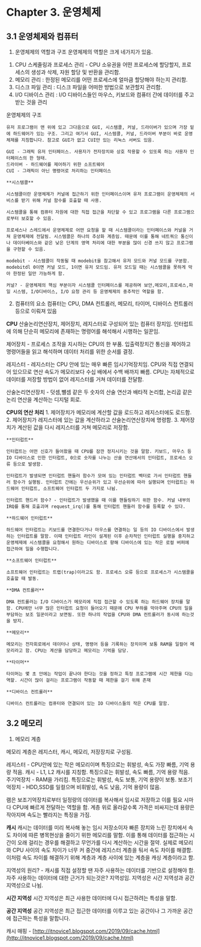 # Chapter 3. 운영체제

## 3.1 운영체제와 컴퓨터

1. 운영체제의 역할과 구조
운영체제의 역할은 크게 네가지가 있음.

1) CPU 스케줄링과 프로세스 관리 - CPU 소유권을 어떤 프로세스에 할당할지, 프로세스의 생성과 삭제, 자원 할당 및 반환을 관리함.
2) 메모리 관리 : 한정된 메모리를 어떤 프로세스에 얼마큼 할당해야 하는지 관리함.
3) 디스크 파일 관리 : 디스크 파일을 어떠한 방법으로 보관할지 관리함.
4) I/O 디바이스 관리 : I/O 디바이스들인 마우스, 키보드와 컴퓨터 간에 데이터를 주고받는 것을 관리

운영체제의 구조
    
    유저 프로그램이 맨 위에 있고 그다음으로 GUI, 시스템콜, 커널, 드라이버가 있으며 가장 밑에 하드웨어가 있는 구조. 그리고 여기서 GUI, 시스템콜, 커널, 드라이버 부분이 바로 운영체제를 지칭합니다. 참고로 GUI가 없고 CUI만 있는 리눅스 서버도 있음. 
    
    GUI - 그래픽 유저 인터페이스. 사용자가 전자장치와 상호 작용할 수 있또록 하는 사용자 인터페이스의 한 형태. 
    드라이버 - 하드웨어를 제어하기 위한 소프트웨어
    CUI - 그래픽이 아닌 명령어로 처리하는 인터페이스
    
    **시스템콜**
    
    시스템콜이란 운영체제가 커널에 접근하기 위한 인터페이스이며 유저 프로그램이 운영체제의 서비스를 받기 위해 커널 함수를 호출할 때 사용.
    
    시스템콜을 통해 컴퓨터 자원에 대한 직접 접근을 차단할 수 있고 프로그램을 다른 프로그램으로부터 보호할 수 있음.
    
    프로세스나 스레드에서 운영체제로 어떤 요청을 할 때 시스템콜이라는 인터페이스와 커널을 거쳐 운영체제에 전달됨. 시스템콜은 하나의 추상화 계층임. 때문에 이를 통해 네트쿼으 통신이나 데이터베이스와 같은 낮은 단계의 영역 처리에 대한 부분을 많이 신경 쓰지 않고 프로그램을 구현할 수 있음.
    
    modebit - 시스템콜이 작동될 때 modebit을 참고해서 유저 모드와 커널 모드를 구분함. modebitdl 0이면 커널 모드, 1이면 유저 모드임. 유저 모드일 때는 시스템콜을 못하게 막아 한정된 일만 가능하게 함.
    
    커널? - 운영체제의 핵심 부분이자 시스템콜 인터페이스를 제공하며 보안,메모리,프로세스,파일 시스템, I/O디바이스, I/O 요청 관리 등 운영체제의 중추적인 역할을 함.
    
2. 컴퓨터의 요소
컴퓨터는 CPU, DMA 컨트롤러, 메모리, 타이머, 디바이스 컨트롤러 등으로 이뤄져 있음

**CPU** 
산술논리연산장치, 제어장치, 레지스터로 구성되어 있는 컴퓨터 장치임. 인터럽트에 의해 단순히 메모리에 존재하는 명령어를 해석해서 시행하는 일꾼임.

제어장치 - 프로세스 조작을 지시하는 CPU의 한 부품. 입출력장치간 통신을 제어하고 명령어들을 읽고 해석하며 데이터 처리를 위한 순서를 결정.

레지스터 - 레지스터는 CPU 안에 있는 매우 빠른 임시기억장치임. CPU와 직접 연결되어 있으므로 연산 속도가 메모리보다 수십 배에서 수백 배까지 빠름. CPU는 자체적으로 데이터를 저장할 방법이 없어 레지스터를 거쳐 데이터를 전달함.

산술논리연산장치 - 덧셈,뺄셈 같은 두 숫자의 산술 연산과 배타적 논리합, 논리곱 같은 논리 연산을 계산하는 디지털 회로.

**CPU의 연산 처리**
    1. 제어장치가 메모리에 계산할 값을 로드하고 레지스터에도 로드함.
    2. 제어장치가 레지스터에 있는 값을 계산하라고 산술논리연산장치에 명령함.
    3. 제어장치가 계산된 값을 다시 레지스터를 거쳐 메모리로 저장함.
    
    **인터럽트**
    
    인터럽트는 어떤 신호가 들어왔을 때 CPU를 잠깐 정지시키는 것을 말함. 키보드, 마우스 등 IO 디바이스로 인한 인터럽트, 0으로 숫자를 나누는 산술 연산에서의 인터럽트, 프로세스 오류 등으로 발생함.
    
    인터럽트가 발생되면 인터럽트 핸들러 함수가 모여 있는 인터럽트 벡터로 가서 인터럽트 핸들러 함수가 실행됨. 인터럽트 간에는 우선순위가 있고 우선순위에 따라 실행되며 인터럽트는 하드웨어 인터럽트, 소프트웨어 인터럽트 두 가지로 나뉨.
    
    인터럽트 핸드러 함수? - 인터럽트가 발생했을 때 이를 핸들링하기 위한 함수. 커널 내부의 IRQ를 통해 호출괴며 request_irq()를 통해 인터럽트 핸들러 함수를 등록할 수 있다.
    
    **하드웨어 인터럽트**
    
    하드웨어 인터럽트는 키보드를 연결한다거나 마우스를 연결하는 일 등의 IO 디바이스에서 발생하는 인터럽트를 말함. 이때 인터럽트 라인이 설계된 이후 순차적인 인터럽트 실행을 중지하고 운영체제에 시스템콜을 요청해서 원하는 디바이스로 향해 디바이스에 있는 작은 로컬 버퍼에 접근하여 일을 수행합니다.
    
    **소프트웨어 인터럽트**
    
    소프트웨어 인터럽트는 트랩(trap)이라고도 함. 프로세스 오류 등으로 프로세스가 시스템콜을 호출할 때 발동.
    
    **DMA 컨트롤러**
    
    DMA 컨트롤러는 I/O 디바이스가 메모리에 직접 접근할 수 있도록 하는 하드웨어 장치를 말함. CPU에만 너무 많은 인터럽트 요청이 들어오기 때문에 CPU 부하를 막아주며 CPU의 일을 부담하는 보조 일꾼이라고 보면됨. 또한 하나의 작업을 CPU와 DMA 컨트롤러가 동시에 하는것을 방지.
    
    **메모리**
    
    메모리는 전자회로에서 데이터나 상태, 명령어 등을 기록하는 장치이며 보통 RAM을 일컬어 메모리라고 함. CPU는 계산을 담당하고 메모리는 기억을 담당.
    
    **타이머**
    
    타이머는 몇 초 안에는 작업이 끝나야 한다는 것을 정하고 특정 프로그램에 시간 제한을 다는 역할. 시간이 많이 걸리는 프로그램이 작동할 때 제한을 걸기 위해 존재
    
    **디바이스 컨트롤러**
    
    디바이스 컨트롤러는 컴퓨터와 연결되어 있는 IO 디바이스들의 작은 CPU를 말함.
    

## 3.2 메모리

1. 메모리 계층

메모리 계층은 레지스터, 캐시, 메모리, 저장장치로 구성됨.

레지스터 - CPU안에 있는 작은 메모리이며 특징으로는 휘발성, 속도 가장 빠름, 기억 용량 적음.
캐시 - L1, L2 캐시를 지칭함. 특징으로는 휘발성, 속도 빠름, 기억 용량 적음.
주기억장치 - RAM을 가리킴. 특징으로는 휘발성, 속도 보통, 기억 용량이 보통.
보조기억장치 - HDD,SSD를 일컬으며 비휘발성, 속도 낮음, 기억 용량이 많음.

램은 보조기억장치로부터 일정량의 데이터를 복사해서 임시로 저장하고 이를 필요 시마다 CPU에 빠르게 전달하는 역할을 함. 계층 위로 올라갈수록 가격은 비싸지는데 용량은 작아지며 속도는 빨라지는 특징을 가짐.

**캐시**
캐시는 데이터를 미리 복사해 놓는 임시 저장소이자 빠른 장치와 느린 장치에서 속도 차이에 따른 병목현상을 줄이기 위한 메모리를 말함. 이를 통해 데이터를 접근하는 시간이 오래 걸리는 경우를 해결하고 무언가를 다시 계산하는 시간을 절약. 실제로 메모리와 CPU 사이의 속도 차이가 너무 커 중간에 레지스터 계층을 둬서 속도 차이를 해결함. 이처럼 속도 차이를 해결하기 위해 계층과 계층 사이에 있는 계층을 캐싱 계층이라고 함.

지역성의 원리? - 캐시를 직접 설정할 땐 자주 사용하는 데이터를 기반으로 설정해야 함. 자주 사용하는 데이터에 대한 근거가 되는것은? 지역성임. 지역성은 시간 지역성과 공간 지역성으로 나뉨.

**시간 지역성**
시간 지역성은 최근 사용한 데이터에 다시 접근하려는 특성을 말함. 

**공간 지역성**
공간 지역성은 최근 접근한 데이터를 이루고 있는 공간이나 그 가까운 공간에 접근하는 특성을 말합니다.  

캐시 매핑 - [http://itnovice1.blogspot.com/2019/09/cache.html](http://itnovice1.blogspot.com/2019/09/cache.html)
